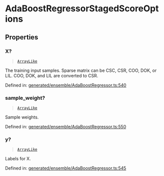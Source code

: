 # AdaBoostRegressorStagedScoreOptions

## Properties

### X?

> [`ArrayLike`](../types/ArrayLike.md)

The training input samples. Sparse matrix can be CSC, CSR, COO, DOK, or LIL. COO, DOK, and LIL are converted to CSR.

Defined in:  [generated/ensemble/AdaBoostRegressor.ts:540](https://github.com/transitive-bullshit/scikit-learn-ts/blob/92ab806/packages/sklearn/src/generated/ensemble/AdaBoostRegressor.ts#L540)

### sample\_weight?

> [`ArrayLike`](../types/ArrayLike.md)

Sample weights.

Defined in:  [generated/ensemble/AdaBoostRegressor.ts:550](https://github.com/transitive-bullshit/scikit-learn-ts/blob/92ab806/packages/sklearn/src/generated/ensemble/AdaBoostRegressor.ts#L550)

### y?

> [`ArrayLike`](../types/ArrayLike.md)

Labels for X.

Defined in:  [generated/ensemble/AdaBoostRegressor.ts:545](https://github.com/transitive-bullshit/scikit-learn-ts/blob/92ab806/packages/sklearn/src/generated/ensemble/AdaBoostRegressor.ts#L545)
